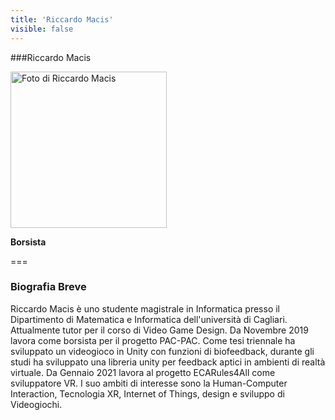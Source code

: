 ```yaml
---
title: 'Riccardo Macis'
visible: false
---
```

   
###Riccardo Macis
   
<img src="/lab/user/pages/02.people/30.macis.riccardo/img/riccardo_macis.jpg" alt="Foto di Riccardo Macis" style="height: 250px">
   
**Borsista**
   
===
### Biografia Breve
Riccardo Macis è uno studente magistrale in Informatica presso il Dipartimento di Matematica e Informatica dell'università di Cagliari. Attualmente tutor per il corso di Video Game Design.
Da Novembre 2019 lavora come borsista per il progetto PAC-PAC. Come tesi triennale ha sviluppato un videogioco in Unity con funzioni di biofeedback, durante gli studi ha sviluppato una libreria unity per feedback aptici in ambienti di realtà virtuale.
Da Gennaio 2021 lavora al progetto ECARules4All come sviluppatore VR. 
I suo ambiti di interesse sono la Human-Computer Interaction, Tecnologia XR, Internet of Things, design e sviluppo di Videogiochi.